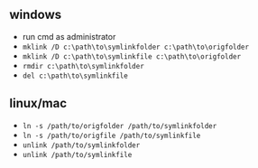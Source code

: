 ## windows
- run cmd as administrator
- ```mklink /D c:\path\to\symlinkfolder c:\path\to\origfolder```
- ```mklink /D c:\path\to\symlinkfile c:\path\to\origfolder```
- ```rmdir c:\path\to\symlinkfolder```
- ```del c:\path\to\symlinkfile```

## linux/mac

- ```ln -s /path/to/origfolder /path/to/symlinkfolder```
- ```ln -s /path/to/origfile /path/to/symlinkfile```
- ```unlink /path/to/symlinkfolder```
- ```unlink /path/to/symlinkfile```